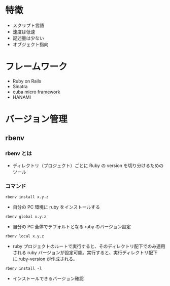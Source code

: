 # 特徴

- スクリプト言語
- 速度は低速
- 記述量は少ない
- オブジェクト指向

# フレームワーク

- Ruby on Rails
- Sinatra
- cuba micro framework
- HANAMI

# バージョン管理

## rbenv

### rbenv とは

- ディレクトリ（プロジェクト）ごとに Ruby の version を切り分けるためのツール

### コマンド

```
rbenv install x.y.z
```

- 自分の PC 環境に ruby をインストールする

```
rbenv global x.y.z
```

- 自分の PC 全体でデフォルトとなる ruby のバージョン設定

```
rbenv local x.y.z
```

- ruby プロジェクトのルートで実行すると、そのディレクトリ配下でのみ適用される ruby バージョンが設定可能。実行すると、実行ディレクトリ配下に.ruby-version が作成される。

```
rbenv install -l
```

- インストールできるバージョン確認
